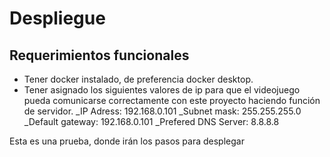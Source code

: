 # Despliegue 

## Requerimientos funcionales

* Tener docker instalado, de preferencia docker desktop.
* Tener asignado los siguientes valores de ip para que el videojuego pueda comunicarse correctamente con este proyecto haciendo función de servidor.
    _IP Adress: 192.168.0.101
    _Subnet mask: 255.255.255.0
    _Default gateway: 192.168.0.101
    _Prefered DNS Server: 8.8.8.8

Esta es una prueba, donde irán los pasos para desplegar
